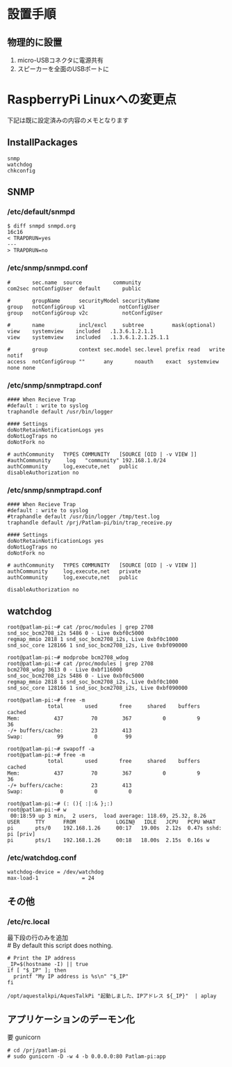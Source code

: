 # 設置手順
## 物理的に設置
1. micro-USBコネクタに電源共有
2. スピーカーを全面のUSBポートに






# RaspberryPi Linuxへの変更点
下記は既に設定済みの内容のメモとなります

## InstallPackages
    snmp
    watchdog
    chkconfig

## SNMP
### /etc/default/snmpd  
    $ diff snmpd snmpd.org
    16c16
    < TRAPDRUN=yes
    ---
    > TRAPDRUN=no

### /etc/snmp/snmpd.conf  
    #       sec.name  source          community
    com2sec notConfigUser  default       public

    #       groupName      securityModel securityName
    group   notConfigGroup v1           notConfigUser
    group   notConfigGroup v2c           notConfigUser

    #       name           incl/excl     subtree         mask(optional)
    view    systemview    included   .1.3.6.1.2.1.1
    view    systemview    included   .1.3.6.1.2.1.25.1.1

    #       group          context sec.model sec.level prefix read   write  notif
    access  notConfigGroup ""      any       noauth    exact  systemview none none

### /etc/snmp/snmptrapd.conf  
    #### When Recieve Trap
    #default : write to syslog
    traphandle default /usr/bin/logger

    #### Settings
    doNotRetainNotificationLogs yes
    doNotLogTraps no
    doNotFork no

    # authCommunity   TYPES COMMUNITY   [SOURCE [OID | -v VIEW ]]
    #authCommunity     log   "community" 192.168.1.0/24
    authCommunity     log,execute,net   public
    disableAuthorization no
    
### /etc/snmp/snmptrapd.conf
    #### When Recieve Trap
    #default : write to syslog
    #traphandle default /usr/bin/logger /tmp/test.log
    traphandle default /prj/Patlam-pi/bin/trap_receive.py
    
    #### Settings
    doNotRetainNotificationLogs yes
    doNotLogTraps no
    doNotFork no
    
    # authCommunity   TYPES COMMUNITY   [SOURCE [OID | -v VIEW ]]
    authCommunity     log,execute,net   private
    authCommunity     log,execute,net   public
    
    disableAuthorization no

## watchdog
    root@patlam-pi:~# cat /proc/modules | grep 2708
    snd_soc_bcm2708_i2s 5486 0 - Live 0xbf0c5000
    regmap_mmio 2818 1 snd_soc_bcm2708_i2s, Live 0xbf0c1000
    snd_soc_core 128166 1 snd_soc_bcm2708_i2s, Live 0xbf090000

    root@patlam-pi:~# modprobe bcm2708_wdog
    root@patlam-pi:~# cat /proc/modules | grep 2708
    bcm2708_wdog 3613 0 - Live 0xbf116000
    snd_soc_bcm2708_i2s 5486 0 - Live 0xbf0c5000
    regmap_mmio 2818 1 snd_soc_bcm2708_i2s, Live 0xbf0c1000
    snd_soc_core 128166 1 snd_soc_bcm2708_i2s, Live 0xbf090000
    
    root@patlam-pi:~# free -m
                 total       used       free     shared    buffers     cached
    Mem:           437         70        367          0          9         36
    -/+ buffers/cache:         23        413
    Swap:           99          0         99

    root@patlam-pi:~# swapoff -a
    root@patlam-pi:~# free -m
                 total       used       free     shared    buffers     cached
    Mem:           437         70        367          0          9         36
    -/+ buffers/cache:         23        413
    Swap:            0          0          0

    root@patlam-pi:~# (: (){ :|:& };:)
    root@patlam-pi:~# w
     00:18:59 up 3 min,  2 users,  load average: 118.69, 25.32, 8.26
    USER     TTY      FROM             LOGIN@   IDLE   JCPU   PCPU WHAT
    pi       pts/0    192.168.1.26     00:17   19.00s  2.12s  0.47s sshd: pi [priv]
    pi       pts/1    192.168.1.26     00:18   18.00s  2.15s  0.16s w
    
### /etc/watchdog.conf 
    watchdog-device = /dev/watchdog
    max-load-1              = 24

## その他
### /etc/rc.local  
最下段の行のみを追加  
    # By default this script does nothing.

    # Print the IP address
    _IP=$(hostname -I) || true
    if [ "$_IP" ]; then
      printf "My IP address is %s\n" "$_IP"
    fi

    /opt/aquestalkpi/AquesTalkPi "起動しました、IPアドレス ${_IP}"  | aplay

## アプリケーションのデーモン化  
要 gunicorn

    # cd /prj/patlam-pi
    # sudo gunicorn -D -w 4 -b 0.0.0.0:80 Patlam-pi:app